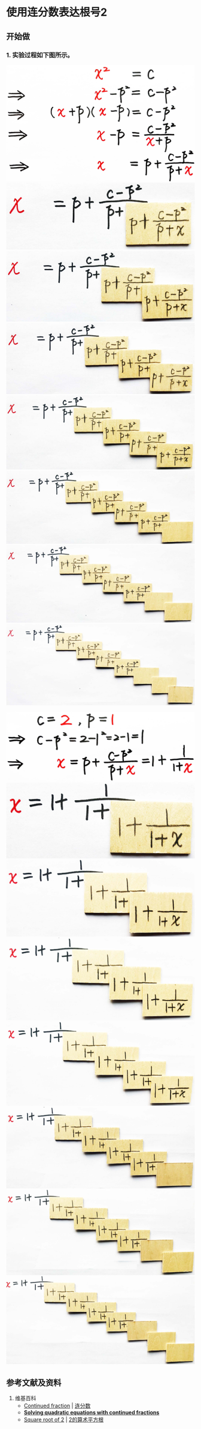 # 使用连分数表达根号2

## 开始做

### 1. 实验过程如下图所示。

![](/images/数论/连分数/使用连分数表达根号2/1a1.jpg)
![](/images/数论/连分数/使用连分数表达根号2/1a2.jpg)
![](/images/数论/连分数/使用连分数表达根号2/1a3.jpg)
![](/images/数论/连分数/使用连分数表达根号2/1a4.jpg)
![](/images/数论/连分数/使用连分数表达根号2/1a5.jpg)
![](/images/数论/连分数/使用连分数表达根号2/1a6.jpg)
![](/images/数论/连分数/使用连分数表达根号2/1a7.jpg)
![](/images/数论/连分数/使用连分数表达根号2/1a8.jpg)

![](/images/数论/连分数/使用连分数表达根号2/2a1.jpg)
![](/images/数论/连分数/使用连分数表达根号2/2a2.jpg)
![](/images/数论/连分数/使用连分数表达根号2/2a3.jpg)
![](/images/数论/连分数/使用连分数表达根号2/2a4.jpg)
![](/images/数论/连分数/使用连分数表达根号2/2a5.jpg)
![](/images/数论/连分数/使用连分数表达根号2/2a6.jpg)
![](/images/数论/连分数/使用连分数表达根号2/2a7.jpg)
![](/images/数论/连分数/使用连分数表达根号2/2a8.jpg)

## 参考文献及资料

1. 维基百科
	- [Continued fraction](https://en.wikipedia.org/wiki/Continued_fraction) | [连分数](https://zh.wikipedia.org/wiki/%E8%BF%9E%E5%88%86%E6%95%B0)
	- [**Solving quadratic equations with continued fractions**](https://en.wikipedia.org/wiki/Solving_quadratic_equations_with_continued_fractions)
	- [Square root of 2](https://en.wikipedia.org/wiki/Square_root_of_2) |  [2的算术平方根](https://zh.wikipedia.org/wiki/2%E7%9A%84%E7%AE%97%E8%A1%93%E5%B9%B3%E6%96%B9%E6%A0%B9)